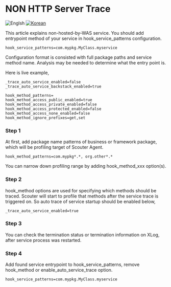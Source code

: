 # NON HTTP Server Trace
![Englsh](https://img.shields.io/badge/language-English-red.svg) [![Korean](https://img.shields.io/badge/language-Korean-blue.svg)](NON-HTTP-Service-Trace_kr.md)

This article explains non-hosted-by-WAS service. You should add entrypoint method of your service in hook_service_patterns configuration.

```
hook_service_patterns=com.mypkg.MyClass.myservice
```

Configuration format is consisted with full package paths and service method name. Analysis may be needed to determine what the entry  point is.

Here is live example,
```
_trace_auto_service_enabled=false
_trace_auto_service_backstack_enabled=true

hook_method_patterns=
hook_method_access_public_enabled=true
hook_method_access_private_enabled=false
hook_method_access_protected_enabled=false
hook_method_access_none_enabled=false
hook_method_ignore_prefixes=get,set
```
### Step 1
At first, add package name patterns of business or framework package, which will be profiling target of Scouter Agent.
```
hook_method_patterns=com.mypkg*.*, org.other*.*
```
You can narrow down profiling range by adding hook_method_xxx option(s). 

### Step 2
hook_method options are used for specifying which methods should be traced. Scouter will start to profile that methods after the service trace is triggered on. So auto trace of service startup should be enabled below,
```
_trace_auto_service_enabled=true
```

### Step 3
You can  check the termination status or termination information on XLog, after service process was restarted.

### Step 4
Add found service entrypoint to hook_service_patterns, remove hook_method or enable_auto_service_trace option.
```
hook_service_patterns=com.mypkg.MyClass.myservice
```
